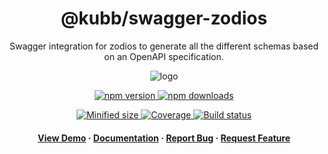 <div align="center">

  <!-- <img src="assets/logo.png" alt="logo" width="200" height="auto" /> -->
  <h1>@kubb/swagger-zodios</h1>
  
  <p>
   Swagger integration for zodios to generate all the different schemas based on an OpenAPI specification.
  </p>
  <img src="https://raw.githubusercontent.com/kubb-project/kubb/main/assets/banner.png" alt="logo"  height="auto" />

  <!-- Badges -->
  <p>
  <a href="https://www.npmjs.com/package/@kubb/swagger-zodios" target="_blank">
    <img alt="npm version" src="https://img.shields.io/npm/v/@kubb/swagger-zodios?style=for-the-badge"/>
  </a>

  <a href="https://www.npmjs.com/package/@kubb/swagger-zodios" target="_blank">
    <img alt="npm downloads" src="https://img.shields.io/npm/dm/@kubb/swagger-zodios?style=for-the-badge"/>
  </a>
  </p>
    
  <p> 
  <a href="https://www.npmjs.com/package/@kubb/swagger-zodios" target="_blank">
    <img alt="Minified size" src="https://img.shields.io/bundlephobia/min/@kubb/swagger-zodios?style=for-the-badge"/>
  </a>
    
  <a href="https://www.npmjs.com/package/@kubb/swagger-zodios" target="_blank">
    <img alt="Coverage" src="https://img.shields.io/codecov/c/github/kubb-project/kubb?style=for-the-badge"/>
  </a>
    
  <a href="https://www.npmjs.com/package/@kubb/swagger-zodios" target="_blank">
    <img alt="Build status" src="https://img.shields.io/github/actions/workflow/status/kubb-project/kubb/ci.yaml?style=for-the-badge"/>
  </a>
  
  
  <!-- ALL-CONTRIBUTORS-BADGE:START - Do not remove or modify this section -->
  <!-- ALL-CONTRIBUTORS-BADGE:END -->
  </p>
   
  <h4>
    <a href="https://codesandbox.io/s/github/kubb-project/kubb/tree/main/examples/typescript" target="_blank">View Demo</a>
    <span> · </span>
      <a href="https://kubb.dev/" target="_blank">Documentation</a>
    <span> · </span>
      <a href="https://github.com/kubb-project/kubb/issues/" target="_blank">Report Bug</a>
    <span> · </span>
      <a href="https://github.com/kubb-project/kubb/issues/" target="_blank">Request Feature</a>
  </h4>
</div>

